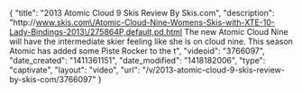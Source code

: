 {
    "title": "2013 Atomic Cloud 9 Skis Review By Skis.com",
    "description": "http:\/\/www.skis.com\/Atomic-Cloud-Nine-Womens-Skis-with-XTE-10-Lady-Bindings-2013\/275864P,default,pd.html  The new Atomic Cloud Nine will have the intermediate skier feeling like she is on cloud nine. This season Atomic has added some Piste Rocker to the t",
    "videoid": "3766097",
    "date_created": "1411361151",
    "date_modified": "1418182006",
    "type": "captivate",
    "layout": "video",
    "url": "\/v\/2013-atomic-cloud-9-skis-review-by-skis-com\/3766097"
}